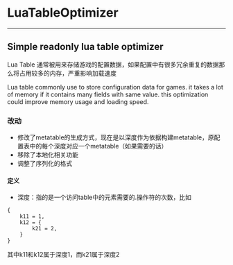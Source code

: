 # LuaTableOptimizer
---

Simple readonly lua table optimizer
---

Lua Table 通常被用来存储游戏的配置数据，如果配置中有很多冗余重复的数据那么将占用较多的内存，严重影响加载速度

Lua table commonly use to store configuration data for games. it takes a lot of memory
if it contains many fields with same value. this optimization could improve memory usage
and loading speed.

### 改动
* 修改了metatable的生成方式，现在是以深度作为依据构建metatable，原配置表中的每个深度对应一个metatable（如果需要的话）
* 移除了本地化相关功能
* 调整了序列化的格式

#### 定义
* 深度：指的是一个访问table中的元素需要的.操作符的次数，比如
```
{
	k11 = 1,
	k12 = {
		k21 = 2,
	}
}
```
其中k11和k12属于深度1，而k21属于深度2


